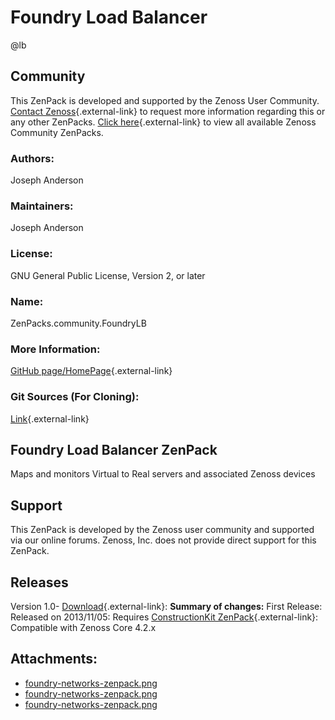 # Foundry Load Balancer

@lb[](img/zenpack-foundry-networks-zenpack.png)

## Community

This ZenPack is developed and supported by the Zenoss User Community.
[Contact Zenoss](https://tryit.zenoss.com/zenpack-contact/){.external-link} to
request more information regarding this or any other ZenPacks. [Click here](https://zenoss.com/product/zenpacks?f%5B0%5D=im_field_zenpack_category:1021){.external-link} to
view all available Zenoss Community ZenPacks.

### Authors:

Joseph Anderson

### Maintainers:

Joseph Anderson

### License:

GNU General Public License, Version 2, or later

### Name:

ZenPacks.community.FoundryLB

### More Information:

[GitHub page/HomePage](https://github.com/j053ph4/ZenPacks.community.FoundryLB){.external-link}

### Git Sources (For Cloning):

[Link](https://github.com/j053ph4/ZenPacks.community.FoundryLB.git){.external-link}

## Foundry Load Balancer ZenPack

Maps and monitors Virtual to Real servers and associated Zenoss devices

## Support

This ZenPack is developed by the Zenoss user community and supported via
our online forums. Zenoss, Inc. does not provide direct support for this
ZenPack.

## Releases

Version 1.0- [Download](https://storage.googleapis.com/zenpacks/ZenPacks.community.FoundryLB/1.0/ZenPacks.community.FoundryLB-1.0.egg){.external-link}:   **Summary of changes:** First Release:   Released on 2013/11/05:   Requires [ConstructionKit ZenPack](https://help.zenoss.com/display/in/constructionkit "ZenPack:ConstructionKit"){.external-link}:   Compatible with Zenoss Core 4.2.x

## Attachments:

-   [foundry-networks-zenpack.png](img/zenpack-foundry-networks-zenpack.png)
-   [foundry-networks-zenpack.png](img/zenpack-foundry-networks-zenpack.png)
-   [foundry-networks-zenpack.png](img/zenpack-foundry-networks-zenpack.png)

